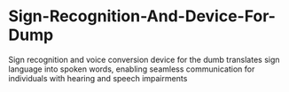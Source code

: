 # Sign-Recognition-And-Device-For-Dump
Sign recognition and voice conversion device for the dumb translates  sign language into spoken words, enabling seamless communication  for individuals with hearing and speech impairments
